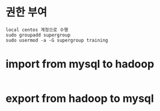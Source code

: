 # 권한 부여
```
local centos 계정으로 수행
sudo groupadd supergroup
sudo usermod -a -G supergroup training
```

# import from mysql to hadoop
 ```
 ```
 
# export from hadoop to mysql
 ```
 ```
